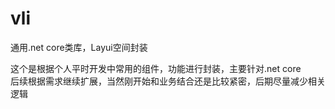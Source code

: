 # vli
通用.net core类库，Layui空间封装

这个是根据个人平时开发中常用的组件，功能进行封装，主要针对.net core   
后续根据需求继续扩展，当然刚开始和业务结合还是比较紧密，后期尽量减少相关逻辑

